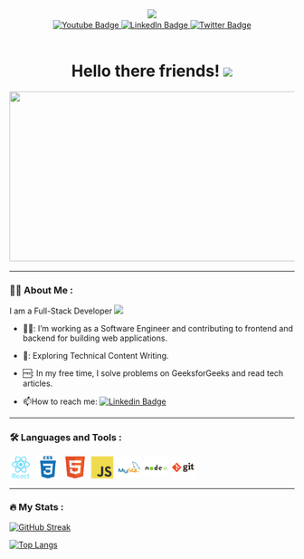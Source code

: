         
<div id="header" align="center">
  <img src="https://media.giphy.com/media/elrFAUtV7ZOH7TSPhF/giphy-downsized.gif" width="180px"/>
  <div id="badges">
     <a href="https://www.youtube.com/watch?v=dQw4w9WgXcQ">
    <img src="https://img.shields.io/badge/YouTube-red?style=for-the-badge&logo=youtube&logoColor=white" alt="Youtube Badge"/>
  </a>
  <a href="https://www.linkedin.com/in/egor-afanasew-252b3023b?lipi=urn%3Ali%3Apage%3Ad_flagship3_profile_view_base_contact_details%3Bh5g2%2FtPQRWWkiuVjVud7CQ%3D%3D">
    <img src="https://img.shields.io/badge/LinkedIn-blue?style=for-the-badge&logo=linkedin&logoColor=white" alt="LinkedIn Badge"/>
  </a>
   <a href="your-twitter-URL">
    <img src="https://img.shields.io/badge/Instagram-red?style=for-the-badge&logo=instagram&logoColor=white" alt="Twitter Badge"/>
  </a>
</div>
  <img src="https://komarev.com/ghpvc/?username=Egor011297&style=flat-square&color=blue" alt=""/>
  <h1>
    Hello there friends!
      <img src="https://media.giphy.com/media/kReKcfrs1YoTmt2AQt/giphy.gif" width="20px"/>
  </h1>
</div>
<div align="center">
  <img src="https://media.giphy.com/media/xUA7aQpQ8BK4A66oJa/giphy.gif" width="1050" height="300"/>
</div>
        
---
        
### :man_technologist: About Me :
I am a Full-Stack Developer <img src="https://media.giphy.com/media/WUlplcMpOCEmTGBtBW/giphy.gif" width="30">

- 👨‍🎓: I’m working as a Software Engineer and contributing to frontend and backend for building web applications.

- 📖: Exploring Technical Content Writing.

- 🆓: In my free time, I solve problems on GeeksforGeeks and read tech articles.

- :mailbox:How to reach me: [![Linkedin Badge](https://img.shields.io/badge/-Linkedin-blue?style=flat&logo=Linkedin&logoColor=white)](https://www.linkedin.com/in/egor-afanasew-252b3023b?lipi=urn%3Ali%3Apage%3Ad_flagship3_profile_view_base_contact_details%3B1T8rYDPlRjazUt5UUQpZVA%3D%3D)

---

### :hammer_and_wrench: Languages and Tools :

<div>
  <img src="https://github.com/devicons/devicon/blob/master/icons/react/react-original-wordmark.svg" title="React" alt="React" width="40" height="40"/>&nbsp;
  <img src="https://github.com/devicons/devicon/blob/master/icons/css3/css3-plain-wordmark.svg"  title="CSS3" alt="CSS" width="40" height="40"/>&nbsp;
  <img src="https://github.com/devicons/devicon/blob/master/icons/html5/html5-original.svg" title="HTML5" alt="HTML" width="40" height="40"/>&nbsp;
  <img src="https://github.com/devicons/devicon/blob/master/icons/javascript/javascript-original.svg" title="JavaScript" alt="JavaScript" width="40" height="40"/>&nbsp;
  <img src="https://github.com/devicons/devicon/blob/master/icons/mysql/mysql-original-wordmark.svg" title="MySQL"  alt="MySQL" width="40" height="40"/>&nbsp;
  <img src="https://github.com/devicons/devicon/blob/master/icons/nodejs/nodejs-original-wordmark.svg" title="NodeJS" alt="NodeJS" width="40" height="40"/>&nbsp;
  <img src="https://github.com/devicons/devicon/blob/master/icons/git/git-original-wordmark.svg" title="Git" **alt="Git" width="40" height="40"/>
</div>
    
---

### :fire: My Stats :

[![GitHub Streak](http://github-readme-streak-stats.herokuapp.com?user=Egor011297&theme=ayu-light)](https://git.io/streak-stats)

[![Top Langs](https://github-readme-stats.vercel.app/api/top-langs/?username=Egor011297&layout=compact&theme=ayu-light)](https://github.com/anuraghazra/github-readme-stats)
